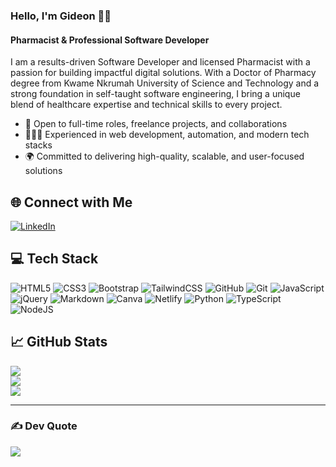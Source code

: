 ### Hello, I'm Gideon 👋🏽

#### Pharmacist & Professional Software Developer

I am a results-driven Software Developer and licensed Pharmacist with a passion for building impactful digital solutions. With a Doctor of Pharmacy degree from Kwame Nkrumah University of Science and Technology and a strong foundation in self-taught software engineering, I bring a unique blend of healthcare expertise and technical skills to every project.

- 💼 Open to full-time roles, freelance projects, and collaborations
- 🧑🏽‍💻 Experienced in web development, automation, and modern tech stacks
- 🌍 Committed to delivering high-quality, scalable, and user-focused solutions

## 🌐 Connect with Me
[![LinkedIn](https://img.shields.io/badge/LinkedIn-%230077B5.svg?logo=linkedin&logoColor=white)](https://www.linkedin.com/in/gideon-mensah-pharmd)

## 💻 Tech Stack
![HTML5](https://img.shields.io/badge/html5-%23E34F26.svg?style=for-the-badge&logo=html5&logoColor=white) ![CSS3](https://img.shields.io/badge/css3-%231572B6.svg?style=for-the-badge&logo=css3&logoColor=white) ![Bootstrap](https://img.shields.io/badge/bootstrap-%238511FA.svg?style=for-the-badge&logo=bootstrap&logoColor=white) ![TailwindCSS](https://img.shields.io/badge/tailwindcss-%2338B2AC.svg?style=for-the-badge&logo=tailwind-css&logoColor=white) ![GitHub](https://img.shields.io/badge/github-%23121011.svg?style=for-the-badge&logo=github&logoColor=white) ![Git](https://img.shields.io/badge/git-%23F05033.svg?style=for-the-badge&logo=git&logoColor=white) ![JavaScript](https://img.shields.io/badge/javascript-%23323330.svg?style=for-the-badge&logo=javascript&logoColor=%23F7DF1E) ![jQuery](https://img.shields.io/badge/jquery-%230769AD.svg?style=for-the-badge&logo=jquery&logoColor=white) ![Markdown](https://img.shields.io/badge/markdown-%23000000.svg?style=for-the-badge&logo=markdown&logoColor=white) ![Canva](https://img.shields.io/badge/Canva-%2300C4CC.svg?style=for-the-badge&logo=Canva&logoColor=white) ![Netlify](https://img.shields.io/badge/netlify-%23000000.svg?style=for-the-badge&logo=netlify&logoColor=#00C7B7) ![Python](https://img.shields.io/badge/python-3670A0?style=for-the-badge&logo=python&logoColor=ffdd54) ![TypeScript](https://img.shields.io/badge/typescript-%23007ACC.svg?style=for-the-badge&logo=typescript&logoColor=white) ![NodeJS](https://img.shields.io/badge/node.js-6DA55F?style=for-the-badge&logo=node.js&logoColor=white)

## 📈 GitHub Stats
![](https://github-readme-stats.vercel.app/api?username=ogidy&theme=dark&hide_border=false&include_all_commits=false&count_private=true)<br/>
![](https://nirzak-streak-stats.vercel.app/?user=ogidy&theme=dark&hide_border=false)<br/>
![](https://github-readme-stats.vercel.app/api/top-langs/?username=ogidy&theme=dark&hide_border=false&include_all_commits=false&count_private=true&layout=compact)

---

### ✍️ Dev Quote
![](https://quotes-github-readme.vercel.app/api?type=horizontal&theme=radical)

<!-- For more, visit my LinkedIn or contact me directly. -->
